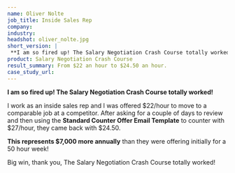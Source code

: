 ```yaml
---
name: Oliver Nolte
job_title: Inside Sales Rep
company: 
industry: 
headshot: oliver_nolte.jpg
short_version: |
 **I am so fired up! The Salary Negotiation Crash Course totally worked!**
product: Salary Negotiation Crash Course
result_summary: From $22 an hour to $24.50 an hour.
case_study_url: 
---
```


**I am so fired up! The Salary Negotiation Crash Course totally worked!**

I work as an inside sales rep and I was offered $22/hour to move to a comparable job at a competitor. After asking for a couple of days to review and then using the **Standard Counter Offer Email Template** to counter with $27/hour, they came back with $24.50.

**This represents $7,000 more annually** than they were offering initially for a 50 hour week!

Big win, thank you, The Salary Negotiation Crash Course totally worked!